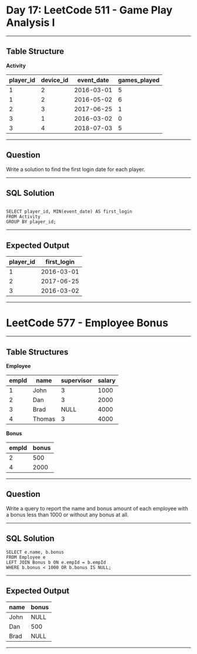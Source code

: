 # Day 17: LeetCode 511 - Game Play Analysis I

---

## Table Structure

**Activity**

| player_id | device_id | event_date  | games_played |
|-----------|-----------|-------------|--------------|
| 1         | 2         | 2016-03-01  | 5            |
| 1         | 2         | 2016-05-02  | 6            |
| 2         | 3         | 2017-06-25  | 1            |
| 3         | 1         | 2016-03-02  | 0            |
| 3         | 4         | 2018-07-03  | 5            |

---

## Question

Write a solution to find the first login date for each player.

---

## SQL Solution
```

SELECT player_id, MIN(event_date) AS first_login
FROM Activity
GROUP BY player_id;
```

---

## Expected Output

| player_id | first_login |
|-----------|-------------|
| 1         | 2016-03-01  |
| 2         | 2017-06-25  |
| 3         | 2016-03-02  |

---
# LeetCode 577 - Employee Bonus

---

## Table Structures

**Employee**

| empId | name   | supervisor | salary |
|-------|--------|------------|--------|
| 1     | John   | 3          | 1000   |
| 2     | Dan    | 3          | 2000   |
| 3     | Brad   | NULL       | 4000   |
| 4     | Thomas | 3          | 4000   |

**Bonus**

| empId | bonus |
|-------|-------|
| 2     | 500   |
| 4     | 2000  |

---

## Question

Write a query to report the name and bonus amount of each employee with a bonus less than 1000 or without any bonus at all.

---

## SQL Solution
```
SELECT e.name, b.bonus
FROM Employee e
LEFT JOIN Bonus b ON e.empId = b.empId
WHERE b.bonus < 1000 OR b.bonus IS NULL;
```

---

## Expected Output

| name   | bonus |
|--------|-------|
| John   | NULL  |
| Dan    | 500   |
| Brad   | NULL  |

---

